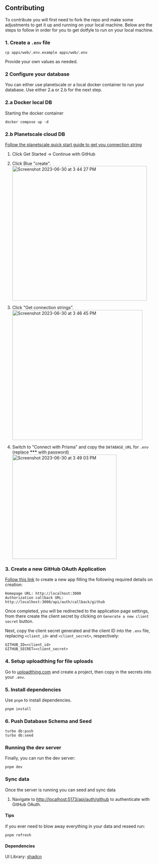 ## Contributing

To contribute you will first need to fork the repo and make some adjustments to get it up and running on your local
machine. Below are the steps to follow in order for you to get dotfyle to run on your local machine.

### 1. Create a `.env` file

```
cp apps/web/.env.example apps/web/.env
```

Provide your own values as needed.

### 2 Configure your database

You can either use planetscale or a local docker container to run your database.
Use either 2.a or 2.b for the next step.

### 2.a Docker local DB

Starting the docker container

```
docker compose up -d
```

### 2.b Planetscale cloud DB

[Follow the planetscale quick start guide to get you connection string][planetscale-quick-start]

1. Click Get Started -> Continue with GitHub
2. Click Blue "create".
   <br/><img width="444" alt="Screenshot 2023-06-30 at 3 44 27 PM" src="https://github.com/bautistaaa/typehero/assets/31113245/c30929fe-68ca-407d-9894-ef2ea52ced3c">

3. Click "Get connection strings".
   <br/><img width="429" alt="Screenshot 2023-06-30 at 3 46 45 PM" src="https://github.com/bautistaaa/typehero/assets/31113245/c06a5829-92e6-417f-a5e6-083b7690923f">

4. Switch to "Connect with Prisma" and copy the `DATABASE_URL` for `.env` (replace **\*\*\*** with password)
   <br/><img width="344" alt="Screenshot 2023-06-30 at 3 49 03 PM" src="https://github.com/bautistaaa/typehero/assets/31113245/4c9694ef-b954-47a8-9954-c2b677a1123a">

### 3. Create a new GitHub OAuth Application

[Follow this link][new-oauth] to create a new app filling the following required details on creation:

```
Homepage URL: http://localhost:3000
Authorization callback URL: http://localhost:3000/api/auth/callback/github
```

Once completed, you will be redirected to the application page settings, from there create the client secret by clicking
on `Generate a new client secret` button.

Next, copy the client secret generated and the client ID into the `.env` file, replacing `<client_id>` and
`<client_secret>`, respectively:

```
GITHUB_ID=<client_id>
GITHUB_SECRET=<client_secret>
```

### 4. Setup uploadthing for file uploads

Go to [uploadthing.com](https://uploadthing.com/dashboard) and create a project, then copy in the secrets into your `.env`.

### 5. Install dependencies

Use `pnpm` to install dependencies.

```
pnpm install
```

### 6. Push Database Schema and Seed

```
turbo db:push
turbo db:seed
```

### Running the dev server

Finally, you can run the dev server:

```
pnpm dev
```

### Sync data

Once the server is running you can seed and sync data

1. Navigate to [http://localhost:5173/api/auth/github](http://localhost:5173/api/auth/github) to authenticate with GitHub OAuth.

#### Tips

if you ever need to blow away everything in your data and reseed run:

```
pnpm refresh
```

[planetscale-quick-start]: https://planetscale.com/docs/tutorials/planetscale-quick-start-guide
[new-oauth]: https://github.com/settings/applications/new

#### Dependencies

UI Library: [shadcn](https://ui.shadcn.com/)
